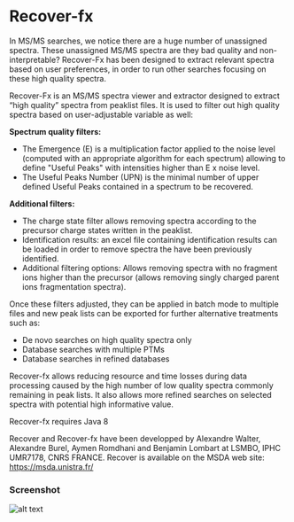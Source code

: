 # Recover-fx

In MS/MS searches, we notice there are a huge number of unassigned spectra. These unassigned MS/MS spectra are they bad quality and non-interpretable?  Recover-Fx has been designed to extract relevant spectra based on user preferences, in order to run other searches focusing on these high quality spectra. 

Recover-Fx is an MS/MS spectra viewer and extractor designed to extract “high quality” spectra from peaklist files. It is used to filter out high quality spectra based on user-adjustable variable as well:

**Spectrum quality filters:**
* The Emergence (E) is a multiplication factor applied to the noise level (computed with an appropriate algorithm for each spectrum) allowing to define "Useful Peaks" with intensities higher than E x noise level.
* The Useful Peaks Number (UPN) is the minimal number of upper defined Useful Peaks contained in a spectrum to be recovered.

**Additional filters:**
* The charge state filter allows removing spectra according to the precursor charge states written in the peaklist.
* Identification results: an excel file containing identification results can be loaded in order to remove spectra the have been previously identified.
* Additional filtering options: Allows removing spectra with no fragment ions higher than the precursor (allows removing singly charged parent ions fragmentation spectra).

Once these filters adjusted, they can be applied in batch mode to multiple files and new peak lists can be exported for further alternative treatments such as:
* De novo searches on high quality spectra only
* Database searches with multiple PTMs
* Database searches in refined databases

Recover-fx allows reducing resource and time losses during data processing caused by the high number of low quality spectra commonly remaining in peak lists. It also allows more refined searches on selected spectra with potential high informative value.

Recover-fx  requires Java 8

Recover and Recover-fx have been developped by Alexandre Walter, Alexandre Burel, Aymen Romdhani and Benjamin Lombart at LSMBO, IPHC UMR7178, CNRS FRANCE. Recover is available on the MSDA web site: https://msda.unistra.fr/

<h3>Screenshot</h3>

![alt text](https://github.com/LSMBO/recover-fx/blob/master/src/main/resources/images/recover-fx.png)

